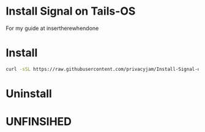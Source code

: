 # Install Signal on Tails-OS
For my guide at insertherewhendone

# Install
```bash
curl -sSL https://raw.githubusercontent.com/privacyjam/Install-Signal-on-Tails-OS/refs/heads/main/install-signal-tails.sh -o ~/Persistent/install-signal-tails.sh && chmod +x ~/Persistent/install-signal-tails.sh && ~/Persistent/install-signal-tails.sh
```

# Uninstall

# UNFINSIHED
